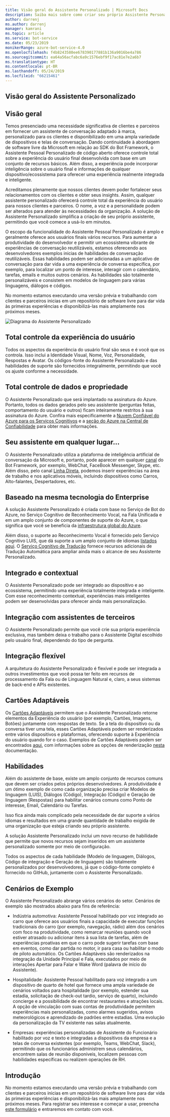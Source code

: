 ```yaml
---
title: Visão geral do Assistente Personalizado | Microsoft Docs
description: Saiba mais sobre como criar seu próprio Assistente Personalizado
author: darrenj
ms.author: darrenj
manager: kamrani
ms.topic: article
ms.service: bot-service
ms.date: 05/23/2019
monikerRange: azure-bot-service-4.0
ms.openlocfilehash: f4b8243580ee678390177881b136a9016be4a786
ms.sourcegitcommit: ea64a56acfabc6a9c1576ebf9f17ac81e7e2a6b7
ms.translationtype: HT
ms.contentlocale: pt-BR
ms.lasthandoff: 05/24/2019
ms.locfileid: "66215461"
---
```

## <a name="custom-assistant-overview"></a>Visão geral do Assistente Personalizado

## <a name="overview"></a>Visão geral

Temos presenciado uma necessidade significativa de clientes e parceiros em fornecer um assistente de conversação adaptado à marca, personalizado para os clientes e disponibilizado em uma ampla variedade de dispositivos e telas de conversação. Dando continuidade à abordagem de software livre da Microsoft em relação ao SDK do Bot Framework, o Assistente Pessoal Personalizado de código aberto oferece controle total sobre a experiência do usuário final desenvolvida com base em um conjunto de recursos básicos. Além disso, a experiência pode incorporar inteligência sobre o usuário final e informações de qualquer dispositivo/ecossistema para oferecer uma experiência realmente integrada e inteligente.

Acreditamos plenamente que nossos clientes devem poder fortalecer seus relacionamentos com os clientes e obter seus insights. Assim, qualquer assistente personalizado oferecerá controle total da experiência do usuário para nossos clientes e parceiros. O nome, a voz e a personalidade podem ser alterados para atender às necessidades da organização. A solução de Assistente Personalizado simplifica a criação de seu próprio assistente, permitindo que você comece a usá-lo em minutos. 

O escopo da funcionalidade do Assistente Pessoal Personalizado é amplo e geralmente oferece aos usuários finais vários recursos. Para aumentar a produtividade do desenvolvedor e permitir um ecossistema vibrante de experiências de conversação reutilizáveis, estamos oferecendo aos desenvolvedores exemplos inicias de habilidades de conversação reutilizáveis. Essas habilidades podem ser adicionadas a um aplicativo de conversação para dar vida a uma experiência de conversa específica, por exemplo, para localizar um ponto de interesse, interagir com o calendário, tarefas, emails e muitos outros cenários. As habilidades são totalmente personalizáveis e consistem em modelos de linguagem para várias linguagens, diálogos e códigos.

No momento estamos executando uma versão prévia e trabalhando com clientes e parceiros inicias em um repositório de software livre para dar vida às primeiras experiências e disponibilizá-las mais amplamente nos próximos meses. 

![Diagrama do Assistente Personalizado](media/enterprise-template/CustomAssistantDiagram.jpg)

## <a name="complete-control-of-the-user-experience"></a>Total controle da experiência do usuário

Todos os aspectos da experiência do usuário final são seus e é você que os controla. Isso inclui a Identidade Visual, Nome, Voz, Personalidade, Respostas e Avatar. Os códigos-fonte do Assistente Personalizado e das habilidades de suporte são fornecidos integralmente, permitindo que você os ajuste conforme a necessidade.

## <a name="complete-ownership-and-control-of-data"></a>Total controle de dados e propriedade

O Assistente Personalizado que será implantado na assinatura do Azure. Portanto, todos os dados gerados pelo seu assistente (perguntas feitas, comportamento do usuário e outros) ficam inteiramente restritos à sua assinatura do Azure. Confira mais especificamente a [Nuvem Confiável do Azure para os Serviços Cognitivos](https://www.microsoft.com/en-us/trustcenter/cloudservices/cognitiveservices) e a [seção do Azure na Central de Confiabilidade](https://www.microsoft.com/en-us/TrustCenter/CloudServices/Azure) para obter mais informações.

## <a name="your-assistant-anywhere"></a>Seu assistente em qualquer lugar...

O Assistente Personalizado utiliza a plataforma de inteligência artificial de conversação da Microsoft e, portanto, pode aparecer em qualquer [canal](https://docs.microsoft.com/en-us/azure/bot-service/bot-service-manage-channels?view=azure-bot-service-4.0) do Bot Framework, por exemplo, WebChat, FaceBook Messenger, Skype, etc. Além disso, pelo canal [Linha Direta](https://docs.microsoft.com/en-us/azure/bot-service/rest-api/bot-framework-rest-direct-line-3-0-concepts?view=azure-bot-service-4.0), podemos inserir experiências na área de trabalho e nos aplicativos móveis, incluindo dispositivos como Carros, Alto-falantes, Despertadores, etc.

## <a name="built-on-enterprise-grade-technology"></a>Baseado na mesma tecnologia do Enterprise

A solução Assistente Personalizado é criada com base no Serviço de Bot do Azure, no Serviço Cognitivo de Reconhecimento Vocal, na Fala Unificada e em um amplo conjunto de componentes de suporte do Azure, o que significa que você se beneficia da [infraestrutura global do Azure](https://azure.microsoft.com/en-gb/global-infrastructure/).

Além disso, o suporte ao Reconhecimento Vocal é fornecido pelo Serviço Cognitivo LUIS, que dá suporte a um amplo conjunto de idiomas [listados aqui](https://docs.microsoft.com/en-us/azure/cognitive-services/luis/luis-supported-languages). O [Serviço Cognitivo de Tradução](https://azure.microsoft.com/en-us/services/cognitive-services/translator-text-api/) fornece recursos adicionais de Tradução Automática para ampliar ainda mais o alcance de seu Assistente Personalizado.

## <a name="integrated-and-context-aware"></a>Integrado e contextual

O Assistente Personalizado pode ser integrado ao dispositivo e ao ecossistema, permitindo uma experiência totalmente integrada e inteligente. Com esse reconhecimento contextual, experiências mais inteligentes podem ser desenvolvidas para oferecer ainda mais personalização.

## <a name="3rd-party-assistant-integration"></a>Integração com assistentes de terceiros

O Assistente Personalizado permite que você crie sua própria experiência exclusiva, mas também deixa o trabalho para o Assistente Digital escolhido pelo usuário final, dependendo do tipo de pergunta.

## <a name="flexible-integration"></a>Integração flexível

A arquitetura do Assistente Personalizado é flexível e pode ser integrada a outros investimentos que você possa ter feito em recursos de processamento da Fala ou de Linguagem Natural e, claro, a seus sistemas de back-end e APIs existentes.

## <a name="adaptive-cards"></a>Cartões Adaptáveis

Os [Cartões Adaptáveis](https://adaptivecards.io/) permitem que o Assistente Personalizado retorne elementos da Experiência do usuário (por exemplo, Cartões, Imagens, Botões) juntamente com respostas de texto. Se a tela do dispositivo ou da conversa tiver uma tela, esses Cartões Adaptáveis podem ser renderizados entre vários dispositivos e plataformas, oferecendo suporte à Experiência do usuário quando for o caso. Exemplos de Cartões Adaptáveis podem ser encontrados [aqui](https://adaptivecards.io/samples/), com informações sobre as opções de renderização [nesta](https://docs.microsoft.com/en-us/adaptive-cards/rendering-cards/getting-started) documentação.


## <a name="skills"></a>Habilidades

Além do assistente de base, existe um amplo conjunto de recursos comuns que devem ser criados pelos próprios desenvolvedores. A produtividade é um ótimo exemplo de como cada organização precisa criar Modelos de linguagem (LUIS), Diálogos (Código), Integração (Código) e Geração de linguagem (Respostas) para habilitar cenários comuns como Ponto de interesse, Email, Calendário ou Tarefas.

Isso fica ainda mais complicado pela necessidade de dar suporte a vários idiomas e resultados em uma grande quantidade de trabalho exigida de uma organização que esteja criando seu próprio assistente.

A solução Assistente Personalizado inclui um novo recurso de habilidade que permite que novos recursos sejam inseridos em um assistente personalizado somente por meio de configuração. 

Todos os aspectos de cada habilidade (Modelo de linguagem, Diálogos, Código de integração e Geração de linguagem) são totalmente personalizados por desenvolvedores, já que o código-fonte completo é fornecido no GitHub, juntamente com o Assistente Personalizado.

## <a name="example-scenarios"></a>Cenários de Exemplo

O Assistente Personalizado abrange vários cenários do setor. Cenários de exemplo são mostrados abaixo para fins de referência:

- Indústria automotiva: Assistente Pessoal habilitado por voz integrado ao carro que oferece aos usuários finais a capacidade de executar funções tradicionais do carro (por exemplo, navegação, rádio) além dos cenários com foco na produtividade, como remarcar reuniões quando você estiver atrasado ou adicionar itens à sua lista de tarefas, além de experiências proativas em que o carro pode sugerir tarefas com base em eventos, como dar partida no motor, ir para casa ou habilitar o modo de piloto automático. Os Cartões Adaptáveis são renderizados na integração da Unidade Principal e Fala, executados por meio de interações Apertar para Falar e Wake Word (palavra de início do Assistente).

- Hospitalidade: Assistente Pessoal habilitado para voz integrado a um dispositivo de quarto de hotel que fornece uma ampla variedade de cenários voltados para hospitalidade (por exemplo, estender sua estadia, solicitação de check-out tardio, serviço de quarto), incluindo concierge e a possibilidade de encontrar restaurantes e atrações locais. A opção de vinculação com suas contas de produtividade permitem experiências mais personalizadas, como alarmes sugeridos, avisos meteorológicos e aprendizado de padrões entre estadias. Uma evolução da personalização da TV existente nas salas atualmente.

- Empresas: experiências personalizadas de Assistente do Funcionário habilitado por voz e texto e integradas a dispositivos da empresa e a telas de conversa existentes (por exemplo, Teams, WebChat, Slack), permitindo que os funcionários administrem seus calendários, encontrem salas de reunião disponíveis, localizem pessoas com habilidades específicas ou realizem operações de RH. 

## <a name="getting-started"></a>Introdução

No momento estamos executando uma versão prévia e trabalhando com clientes e parceiros inicias em um repositório de software livre para dar vida às primeiras experiências e disponibilizá-las mais amplamente nos próximos meses. Para registrar seu interesse e começar a usar, preencha [este formulário](https://aka.ms/customassistantpreviewform) e entraremos em contato com você.

